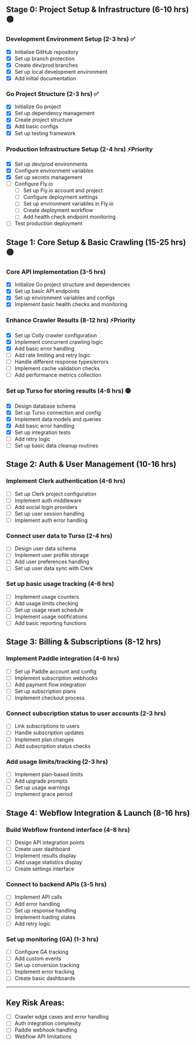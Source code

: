 ## Stage 0: Project Setup & Infrastructure (6-10 hrs) 🟡

### Development Environment Setup (2-3 hrs) ✅

- [x] Initialise GitHub repository
- [x] Set up branch protection
- [x] Create dev/prod branches
- [x] Set up local development environment
- [x] Add initial documentation

### Go Project Structure (2-3 hrs) ✅

- [x] Initialize Go project
- [x] Set up dependency management
- [x] Create project structure
- [x] Add basic configs
- [x] Set up testing framework

### Production Infrastructure Setup (2-4 hrs) ⚡Priority

- [x] Set up dev/prod environments
- [x] Configure environment variables
- [x] Set up secrets management
- [ ] Configure Fly.io
  - [ ] Set up Fly.io account and project
  - [ ] Configure deployment settings
  - [ ] Set up environment variables in Fly.io
  - [ ] Create deployment workflow
  - [ ] Add health check endpoint monitoring
- [ ] Test production deployment

## Stage 1: Core Setup & Basic Crawling (15-25 hrs) 🟡

### Core API Implementation (3-5 hrs)

- [x] Initialize Go project structure and dependencies
- [x] Set up basic API endpoints
- [x] Set up environment variables and configs
- [x] Implement basic health checks and monitoring

### Enhance Crawler Results (8-12 hrs) ⚡Priority

- [x] Set up Colly crawler configuration
- [x] Implement concurrent crawling logic
- [x] Add basic error handling
- [ ] Add rate limiting and retry logic
- [ ] Handle different response types/errors
- [ ] Implement cache validation checks
- [ ] Add performance metrics collection

### Set up Turso for storing results (4-8 hrs) 🟡

- [x] Design database schema
- [x] Set up Turso connection and config
- [x] Implement data models and queries
- [x] Add basic error handling
- [x] Set up integration tests
- [ ] Add retry logic
- [ ] Set up basic data cleanup routines

## Stage 2: Auth & User Management (10-16 hrs)

### Implement Clerk authentication (4-6 hrs)

- [ ] Set up Clerk project configuration
- [ ] Implement auth middleware
- [ ] Add social login providers
- [ ] Set up user session handling
- [ ] Implement auth error handling

### Connect user data to Turso (2-4 hrs)

- [ ] Design user data schema
- [ ] Implement user profile storage
- [ ] Add user preferences handling
- [ ] Set up user data sync with Clerk

### Set up basic usage tracking (4-6 hrs)

- [ ] Implement usage counters
- [ ] Add usage limits checking
- [ ] Set up usage reset schedule
- [ ] Implement usage notifications
- [ ] Add basic reporting functions

## Stage 3: Billing & Subscriptions (8-12 hrs)

### Implement Paddle integration (4-6 hrs)

- [ ] Set up Paddle account and config
- [ ] Implement subscription webhooks
- [ ] Add payment flow integration
- [ ] Set up subscription plans
- [ ] Implement checkout process

### Connect subscription status to user accounts (2-3 hrs)

- [ ] Link subscriptions to users
- [ ] Handle subscription updates
- [ ] Implement plan changes
- [ ] Add subscription status checks

### Add usage limits/tracking (2-3 hrs)

- [ ] Implement plan-based limits
- [ ] Add upgrade prompts
- [ ] Set up usage warnings
- [ ] Implement grace period

## Stage 4: Webflow Integration & Launch (8-16 hrs)

### Build Webflow frontend interface (4-8 hrs)

- [ ] Design API integration points
- [ ] Create user dashboard
- [ ] Implement results display
- [ ] Add usage statistics display
- [ ] Create settings interface

### Connect to backend APIs (3-5 hrs)

- [ ] Implement API calls
- [ ] Add error handling
- [ ] Set up response handling
- [ ] Implement loading states
- [ ] Add retry logic

### Set up monitoring (GA) (1-3 hrs)

- [ ] Configure GA tracking
- [ ] Add custom events
- [ ] Set up conversion tracking
- [ ] Implement error tracking
- [ ] Create basic dashboards

---

## Key Risk Areas:

- [ ] Crawler edge cases and error handling
- [ ] Auth integration complexity
- [ ] Paddle webhook handling
- [ ] Webflow API limitations
